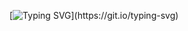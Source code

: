[![Typing SVG](https://readme-typing-svg.herokuapp.com?color=%231600F7&size=24&duration=4565&center=true&width=500&lines=Welcome+to+the+dark...)](https://git.io/typing-svg)

